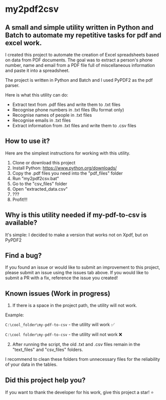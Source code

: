 # my2pdf2csv
## A small and simple utility written in Python and Batch to automate my repetitive tasks for pdf and excel work.
I created this project to automate the creation of Excel spreadsheets based on data from PDF documents. The goal was to extract a person's phone number, name and email from a PDF file full of miscellaneous information and paste it into a spreadsheet.

The project is written in Python and Batch and I used PyPDF2 as the pdf parser.

Here is what this utility can do:
* Extract text from .pdf files and write them to .txt files
* Recognise phone numbers in .txt files (Ru format only)
* Recognise names of people in .txt files
* Recognise emails in .txt files
* Extract information from .txt files and write them to .csv files

## How to use it?
Here are the simplest instructions for working with this utility.

1. Clone or download this project
2. Install Python: https://www.python.org/downloads/
3. Copy the .pdf files you need into the "pdf_files" folder
4. Run "my2pdf2csv.bat"
5. Go to the "csv_files" folder
6. Open "extracted_data.csv"
7. ???
8. Profit!!!

## Why is this utility needed if my-pdf-to-csv is available?
It's simple: I decided to make a version that works not on Xpdf, but on PyPDF2 

## Find a bug?
If you found an issue or would like to submit an improvement to this project, please submit an issue using the issues tab above. If you would like to submit a PR with a fix, reference the issue you created!

## Known issues (Work in progress)
1. If there is a space in the project path, the utility will not work. 

Example:

`C:\cool_folder\my-pdf-to-csv` - the utility will work ✅

`C:\cool folder\my-pdf-to-csv` - the utility will not work ❌

2. After running the script, the old .txt and .csv files remain in the "text_files" and "csv_files" folders.
  
I recommend to clean these folders from unnecessary files for the reliability of your data in the tables.

## Did this project help you?
If you want to thank the developer for his work, give this project a star! ⭐
